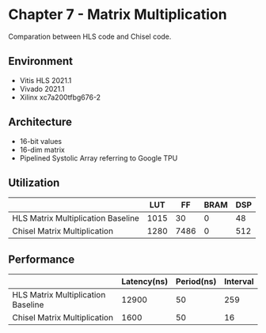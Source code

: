 # Chapter 7 -   Matrix Multiplication

Comparation between HLS code and Chisel code.



## Environment

- Vitis HLS 2021.1
- Vivado 2021.1
- Xilinx xc7a200tfbg676-2



## Architecture

- 16-bit values
- 16-dim matrix
- Pipelined Systolic Array referring to Google TPU



## Utilization

|                                    | LUT  | FF   | BRAM | DSP  |
| ---------------------------------- | ---- | ---- | ---- | ---- |
| HLS Matrix Multiplication Baseline | 1015 | 30   | 0    | 48   |
| Chisel  Matrix Multiplication      | 1280 | 7486 | 0    | 512  |

## Performance

|                                     | Latency(ns) | Period(ns) | Interval |
| ----------------------------------- | ----------- | ---------- | -------- |
| HLS  Matrix Multiplication Baseline | 12900       | 50         | 259      |
| Chisel  Matrix Multiplication       | 1600        | 50         | 16       |

